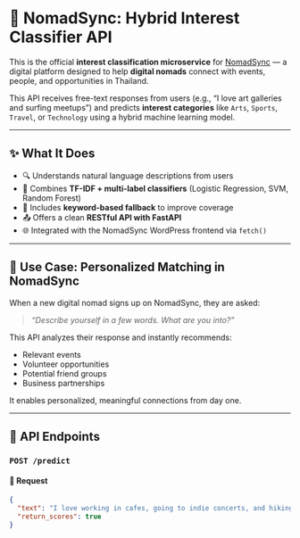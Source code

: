 # 🧭 NomadSync: Hybrid Interest Classifier API

This is the official **interest classification microservice** for [NomadSync](https://nomadsync.ai) — a digital platform designed to help **digital nomads** connect with events, people, and opportunities in Thailand.

This API receives free-text responses from users (e.g., “I love art galleries and surfing meetups”) and predicts **interest categories** like `Arts`, `Sports`, `Travel`, or `Technology` using a hybrid machine learning model.

---

## ✨ What It Does

- 🔍 Understands natural language descriptions from users
- 🧠 Combines **TF-IDF + multi-label classifiers** (Logistic Regression, SVM, Random Forest)
- 🛟 Includes **keyword-based fallback** to improve coverage
- 📤 Offers a clean **RESTful API with FastAPI**
- 🌐 Integrated with the NomadSync WordPress frontend via `fetch()`

---

## 💼 Use Case: Personalized Matching in NomadSync

When a new digital nomad signs up on NomadSync, they are asked:

> *“Describe yourself in a few words. What are you into?”*

This API analyzes their response and instantly recommends:
- Relevant events
- Volunteer opportunities
- Potential friend groups
- Business partnerships

It enables personalized, meaningful connections from day one.

---

## 🔁 API Endpoints

### `POST /predict`

#### 🔹 Request
```json
{
  "text": "I love working in cafes, going to indie concerts, and hiking.",
  "return_scores": true
}
